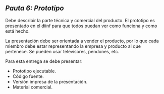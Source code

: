 ## _Pauta 6: Prototipo_

Debe describir la parte técnica y comercial del producto. El prototipo es 
presentado en el diinf para que todos puedan ver como funciona y como está 
hecho.

La presentación debe ser orientada a vender el producto, por lo que cada 
miembro debe estar representando la empresa y producto al que pertenece. Se 
pueden usar televisores, pendones, etc.

Para esta entrega se debe presentar:

 * Prototipo ejecutable.
 * Código fuente.
 * Versión impresa de la presentación.
 * Material comercial.